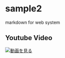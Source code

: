 # sample2
markdown for web system
## Youtube Video

[![動画を見る](https://img.youtube.com/vi/STeofHExMrc/0.jpg)](https://www.youtube.com/watch?v=STeofHExMrc)
